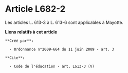 # Article L682-2

Les articles L. 613-3 à L. 613-6 sont applicables à Mayotte.

**Liens relatifs à cet article**

	**Créé par**:

	  - Ordonnance n°2009-664 du 11 juin 2009 - art. 3

	**Cite**:

	  - Code de l'éducation - art. L613-3 (V)
